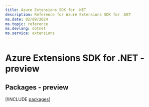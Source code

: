 ```yaml
---
title: Azure Extensions SDK for .NET
description: Reference for Azure Extensions SDK for .NET
ms.date: 02/09/2024
ms.topic: reference
ms.devlang: dotnet
ms.service: extensions
---
```

# Azure Extensions SDK for .NET - preview
## Packages - preview
[!INCLUDE [packages](extensions-index.md)]